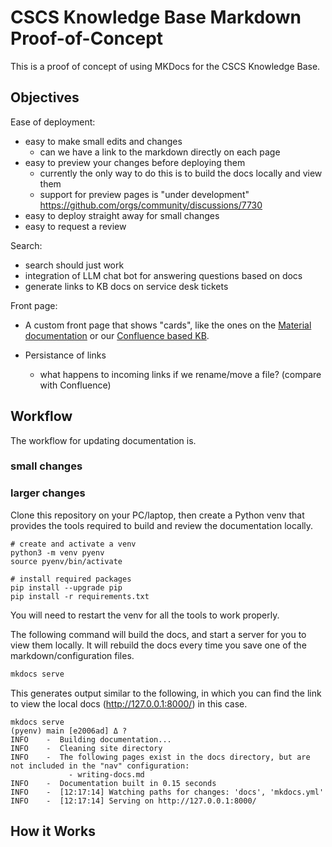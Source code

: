 # CSCS Knowledge Base Markdown Proof-of-Concept

This is a proof of concept of using MKDocs for the CSCS Knowledge Base.

## Objectives

Ease of deployment:
* easy to make small edits and changes
    * can we have a link to the markdown directly on each page
* easy to preview your changes before deploying them
    * currently the only way to do this is to build the docs locally and view them
    * support for preview pages is "under development" https://github.com/orgs/community/discussions/7730
* easy to deploy straight away for small changes
* easy to request a review

Search:
* search should just work
* integration of LLM chat bot for answering questions based on docs
* generate links to KB docs on service desk tickets

Front page:
* A custom front page that shows "cards", like the ones on the [Material documentation](https://squidfunk.github.io/mkdocs-material/) or our [Confluence based KB](https://squidfunk.github.io/mkdocs-material/).

* Persistance of links
    * what happens to incoming links if we rename/move a file? (compare with Confluence)

## Workflow

The workflow for updating documentation is.

### small changes

### larger changes

Clone this repository on your PC/laptop, then create a Python venv that provides the tools required to build and review the documentation locally.

```
# create and activate a venv
python3 -m venv pyenv
source pyenv/bin/activate

# install required packages
pip install --upgrade pip
pip install -r requirements.txt
```

You will need to restart the venv for all the tools to work properly.

The following command will build the docs, and start a server for you to view them locally. It will rebuild the docs every time you save one of the markdown/configuration files.

```bash
mkdocs serve
```

This generates output similar to the following, in which you can find the link to view the local docs (http://127.0.0.1:8000/) in this case.

```
mkdocs serve                                                                                                  (pyenv) main [e2006ad] Δ ?
INFO    -  Building documentation...
INFO    -  Cleaning site directory
INFO    -  The following pages exist in the docs directory, but are not included in the "nav" configuration:
             - writing-docs.md
INFO    -  Documentation built in 0.15 seconds
INFO    -  [12:17:14] Watching paths for changes: 'docs', 'mkdocs.yml'
INFO    -  [12:17:14] Serving on http://127.0.0.1:8000/
```

## How it Works
